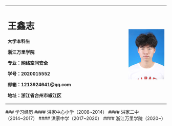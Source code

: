 <table border="0">
  <tr>
    <td width="75%">
      <h1>王鑫志</h1>
      <p><b>大学本科生</b></p>
      <p><b>浙江万里学院</b></p>
      <p><b>专业：网络空间安全</b></p>
      <p><b>学号：2020015552</b></p>
      <p><b>邮箱：1213924641@qq.com</b></p>
      <p><b>地址：浙江省台州市椒江区</b></p>
    </td>
    <td width="25%">
     <img src="/wxz2020015552.jpg" width="100%"> 
    </td>
  </tr>
</table>
### 学习经历
#### 洪家中心小学（2008~2014）
#### 洪家二中（2014~2017）
#### 洪家中学（2017~2020）
#### 浙江万里学院（2020~）
